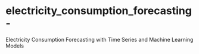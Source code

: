 # electricity_consumption_forecasting-
Electricity Consumption Forecasting with Time Series and Machine Learning Models
